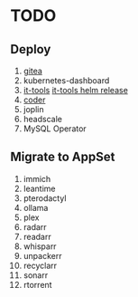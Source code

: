 # TODO

## Deploy

1. [gitea](https://github.com/elcattivo66/home-ops/blob/main/kubernetes/main/apps/default/gitea/app/helmrelease.yaml)
1. kubernetes-dashboard
1. [it-tools](https://github.com/CorentinTh/it-tools?tab=readme-ov-file) [it-tools helm release](https://github.com/ahinko/home-ops/blob/main/kubernetes/main/apps/dev/it-tools/app/helm-release.yaml)
1. [coder](https://coder.com/docs/install/kubernetes)
1. joplin
1. headscale
1. MySQL Operator

## Migrate to AppSet

1. immich
1. leantime
1. pterodactyl
1. ollama
1. plex
1. radarr
1. readarr
1. whisparr
1. unpackerr
1. recyclarr
1. sonarr
1. rtorrent
